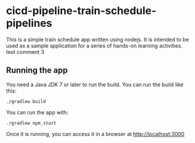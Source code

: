 # cicd-pipeline-train-schedule-pipelines

This is a simple train schedule app written using nodejs. It is intended to be used as a sample application for a series of hands-on learning activities. test comment 3

## Running the app

You need a Java JDK 7 or later to run the build. You can run the build like this:

    ./gradlew build

You can run the app with:

    ./gradlew npm_start

Once it is running, you can access it in a browser at [http://localhost:3000](http://localhost:3000)

